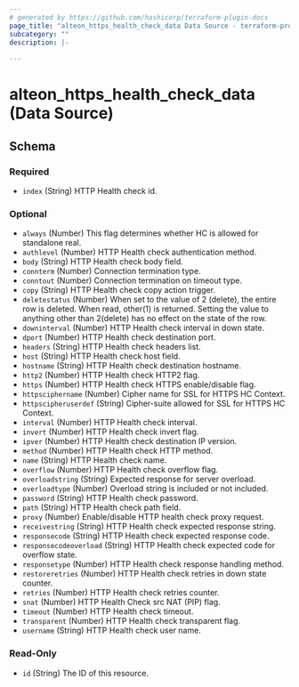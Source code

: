 ```yaml
---
# generated by https://github.com/hashicorp/terraform-plugin-docs
page_title: "alteon_https_health_check_data Data Source - terraform-provider-alteon"
subcategory: ""
description: |-
  
---
```


# alteon_https_health_check_data (Data Source)





<!-- schema generated by tfplugindocs -->
## Schema

### Required

- `index` (String) HTTP Health check id.

### Optional

- `always` (Number) This flag determines whether HC is allowed for standalone real.
- `authlevel` (Number) HTTP Health check authentication method.
- `body` (String) HTTP Health check body field.
- `connterm` (Number) Connection termination type.
- `conntout` (Number) Connection termination on timeout type.
- `copy` (String) HTTP Health check copy action trigger.
- `deletestatus` (Number) When set to the value of 2 (delete), the entire row is deleted. When read, other(1) is returned. Setting the value to anything other than 2(delete) has no effect on the state of the row.
- `downinterval` (Number) HTTP Health check interval in down state.
- `dport` (Number) HTTP Health check destination port.
- `headers` (String) HTTP Health check headers list.
- `host` (String) HTTP Health check host field.
- `hostname` (String) HTTP Health check destination hostname.
- `http2` (Number) HTTP Health check HTTP2 flag.
- `https` (Number) HTTP Health check HTTPS enable/disable flag.
- `httpsciphername` (Number) Cipher name for SSL for HTTPS HC Context.
- `httpscipheruserdef` (String) Cipher-suite allowed for SSL for HTTPS HC Context.
- `interval` (Number) HTTP Health check interval.
- `invert` (Number) HTTP Health check invert flag.
- `ipver` (Number) HTTP Health check destination IP version.
- `method` (Number) HTTP Health check HTTP method.
- `name` (String) HTTP Health check name.
- `overflow` (Number) HTTP Health check overflow flag.
- `overloadstring` (String) Expected response for server overload.
- `overloadtype` (Number) Overload string is included or not included.
- `password` (String) HTTP Health check password.
- `path` (String) HTTP Health check path field.
- `proxy` (Number) Enable/disable HTTP health check proxy request.
- `receivestring` (String) HTTP Health check expected response string.
- `responsecode` (String) HTTP Health check expected response code.
- `responsecodeoverload` (String) HTTP Health check expected code for overflow state.
- `responsetype` (Number) HTTP Health check response handling method.
- `restoreretries` (Number) HTTP Health check retries in down state counter.
- `retries` (Number) HTTP Health check retries counter.
- `snat` (Number) HTTP Health Check src NAT (PIP) flag.
- `timeout` (Number) HTTP Health check timeout.
- `transparent` (Number) HTTP Health check transparent flag.
- `username` (String) HTTP Health check user name.

### Read-Only

- `id` (String) The ID of this resource.
